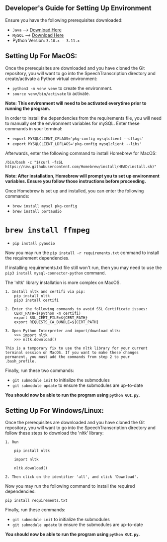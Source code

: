 ## Developer's Guide for Setting Up Environment

Ensure you have the following prerequisites downloaded:

* `Java` --> [Download Here](https://www.oracle.com/java/technologies/downloads/)
* `MySQL` --> [Download Here](https://dev.mysql.com/downloads/mysql/)
* Python Version: `3.10.x - 3.11.x`

## Setting Up For MacOS:

Once the prerequisites are downloaded and you have cloned the Git repository, you will want to go into the SpeechTranscription directory and create/activate a Python virtual environment:

* `python3 -m venv venv` to create the environment.
* `source venv/bin/activate` to activate.

**Note: This environment will need to be activated everytime prior to running the program.**

In order to install the dependencies from the requirements file, you will need to manually set the environment variables for mySQL. Enter these commands in your terminal:

* `export MYSQLCLIENT_CFLAGS='pkg-config mysqlclient --cflags'`
* `export MYSQLCLIENT_LDFLAGS='pkg-config mysqlclient --libs'`

Afterwards, enter the following command to install Homebrew for MacOS:

`/bin/bash -c "$(curl -fsSL https://raw.githubusercontent.com/Homebrew/install/HEAD/install.sh)"`

**Note: After installation, Homebrew will prompt you to set up environment variables. Ensure you follow those instructions before proceeding.**

Once Homebrew is set up and installed, you can enter the following commands:

* `brew install mysql pkg-config`
* `brew install portaudio`
# `brew install ffmpeg`
* `pip install pyaudio`

Now you may run the `pip install -r requirements.txt` command to install the requirement dependencies.

If installing requirements.txt file still won't run, then you may need to use the `pip3 install mysql-connector-python` command.

The 'nltk' library installation is more complex on MacOS.

    1. Install nltk and certifi via pip:
        pip install nltk
        pip3 install certifi

    2. Enter the following commands to avoid SSL Certificate issues:
        CERT_PATH=$(python -m certifi)
        export SSL_CERT_FILE=${CERT_PATH}
        export REQUESTS_CA_BUNDLE=${CERT_PATH}

    3. Open Python Interpreter and import/download nltk:
        >>> import nltk
        >>> nltk.download()

    This is a temporary fix to use the nltk library for your current terminal session on MacOS. If you want to make these changes permanent, you must add the commands from step 2 to your .bash_profile.

Finally, run these two commands:
* `git submodule init` to initialize the submodules
* `git submodule update` to ensure the submodules are up-to-date

**You should now be able to run the program using `python GUI.py`.**

## Setting Up For Windows/Linux:

Once the prerequisites are downloaded and you have cloned the Git repository, you will want to go into the SpeechTranscription directory and follow these steps to download the 'nltk' library:

```
1. Run

    pip install nltk

    import nltk

    nltk.download()

2. Then click on the identifier 'all', and click 'Download'.
```

Now you may run the following command to install the required dependencies:

`pip install requirements.txt`

Finally, run these commands:

* `git submodule init` to initialize the submodules
* `git submodule update` to ensure the submodules are up-to-date

**You should now be able to run the program using `python GUI.py`.**
